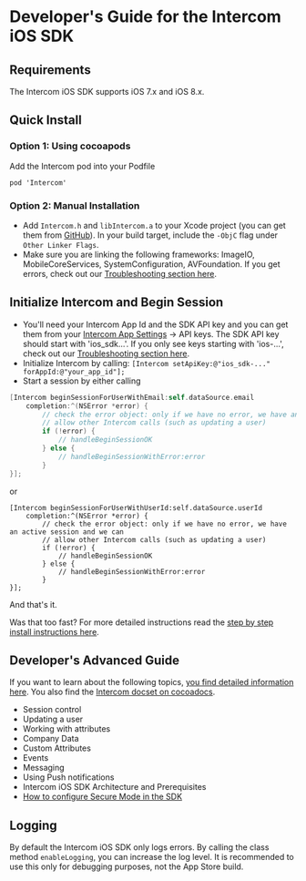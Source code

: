 # Developer's Guide for the Intercom iOS SDK

## Requirements
The Intercom iOS SDK supports iOS 7.x and iOS 8.x.

## Quick Install
### Option 1: Using cocoapods
Add the Intercom pod into your Podfile
```
pod 'Intercom'
```

### Option 2: Manual Installation 
- Add `Intercom.h` and `libIntercom.a` to your Xcode project (you can get them from [GitHub](https://github.com/intercom/intercom-ios/tree/master/Intercom)). In your build target, include the `-ObjC` flag under `Other Linker Flags`. 
- Make sure you are linking the following frameworks: ImageIO, MobileCoreServices, SystemConfiguration, AVFoundation. If you get errors, check out our [Troubleshooting section here](http://docs.intercom.io/install-on-your-mobile-product/install-the-intercom-ios-sdk#troubleshooting-installation).

## Initialize Intercom and Begin Session
- You'll need your Intercom App Id and the SDK API key and you can get them from your [Intercom App Settings](https://app.intercom.io/) -> API keys.  The SDK API key should start with 'ios_sdk...'. If you only see keys starting with 'ios-...', check out our [Troubleshooting section here](http://docs.intercom.io/Install-on-your-mobile-product/install-the-intercom-ios-sdk#-troubleshooting-installation).
- Initialize Intercom by calling:
`[Intercom setApiKey:@"ios_sdk-..." forAppId:@"your_app_id"];`
- Start a session by either calling
```objective-c
[Intercom beginSessionForUserWithEmail:self.dataSource.email
    completion:^(NSError *error) {
        // check the error object: only if we have no error, we have an active session and we can
        // allow other Intercom calls (such as updating a user)
        if (!error) {
            // handleBeginSessionOK
        } else {
            // handleBeginSessionWithError:error
        }
}];
```
or
```objc
[Intercom beginSessionForUserWithUserId:self.dataSource.userId
    completion:^(NSError *error) {
        // check the error object: only if we have no error, we have an active session and we can
        // allow other Intercom calls (such as updating a user)
        if (!error) {
            // handleBeginSessionOK
        } else {
            // handleBeginSessionWithError:error
        }
}];
```
And that's it. 

Was that too fast? For more detailed instructions read the [step by step install instructions here](http://docs.intercom.io/Install-on-your-mobile-product/install-the-intercom-ios-sdk).

## Developer's Advanced Guide
If you want to learn about the following topics, [you find detailed information here](http://docs.intercom.io/Install-on-your-mobile-product/configure-ios-sdk). You also find the [Intercom docset on cocoadocs](http://cocoadocs.org/docsets/Intercom).
- Session control
- Updating a user
- Working with attributes
- Company Data
- Custom Attributes
- Events
- Messaging
- Using Push notifications
- Intercom iOS SDK Architecture and Prerequisites
- [How to configure Secure Mode in the SDK](http://docs.intercom.io/Install-on-your-mobile-product/secure-mode-ios-sdk)

## Logging
By default the Intercom iOS SDK only logs errors. By calling the class method `enableLogging`, you can increase the log level. It is recommended to use this only for debugging purposes, not the App Store build.
